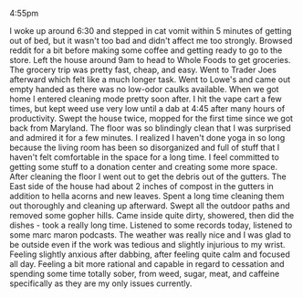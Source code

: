 4:55pm 

I woke up around 6:30 and stepped in cat vomit within 5 minutes of getting out of bed, but it wasn't too bad and didn't affect me too strongly. Browsed reddit for a bit before making some coffee and getting ready to go to the store. Left the house around 9am to head to Whole Foods to get groceries. The grocery trip was pretty fast, cheap, and easy. Went to Trader Joes afterward which felt like a much longer task. Went to Lowe's and came out empty handed as there was no low-odor caulks available. When we got home I entered cleaning mode pretty soon after. I hit the vape cart a few times, but kept weed use very low until a dab at 4:45 after many hours of productivity. Swept the house twice, mopped for the first time since we got back from Maryland. The floor was so blindingly clean that I was surprised and admired it for a few minutes. I realized I haven't done yoga in so long because the living room has been so disorganized and full of stuff that I haven't felt comfortable in the space for a long time. I feel committed to getting some stuff to a donation center and creating some more space.  After cleaning the floor I went out to get the debris out of the gutters. The East side of the house had about 2 inches of compost in the gutters in addition to hella acorns and new leaves. Spent a long time cleaning them out thoroughly and cleaning up afterward. Swept all the outdoor paths and removed some gopher hills. Came inside quite dirty, showered, then did the dishes - took a really long time. Listened to some records today, listened to some marc maron podcasts. The weather was really nice and I was glad to be outside even if the work was tedious and slightly injurious to my wrist. Feeling slightly anxious after dabbing, after feeling quite calm and focused all day. Feeling a bit more rational and capable in regard to cessation and spending some time totally sober, from weed, sugar, meat, and caffeine specifically as they are my only issues currently. 